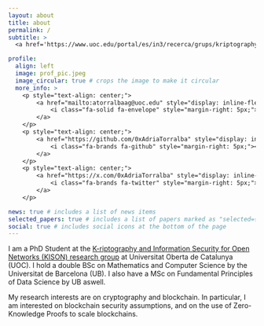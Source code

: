 ```yaml
---
layout: about
title: about
permalink: /
subtitle: >
  <a href='https://www.uoc.edu/portal/es/in3/recerca/grups/kriptography_and_information'>Universitat Oberta de Catalunya</a>, Barcelona (Spain). <br> PhD Candidate - Applied Cryptography on Blockchain and Layer 2.

profile:
  align: left
  image: prof_pic.jpeg
  image_circular: true # crops the image to make it circular
  more_info: >
    <p style="text-align: center;">
        <a href="mailto:atorralbaag@uoc.edu" style="display: inline-flex; align-items: center;">
            <i class="fa-solid fa-envelope" style="margin-right: 5px;"></i> atorralbaag@uoc.edu
        </a>
    </p>
    <p style="text-align: center;">
        <a href="https://github.com/0xAdriaTorralba" style="display: inline-flex; align-items: center;">
            <i class="fa-brands fa-github" style="margin-right: 5px;"></i> 0xAdriaTorralba
        </a>
    </p>
    <p style="text-align: center;">
        <a href="https://x.com/0xAdriaTorralba" style="display: inline-flex; align-items: center;">
            <i class="fa-brands fa-twitter" style="margin-right: 5px;"></i> 0xAdriaTorralba
        </a>
    </p>

news: true # includes a list of news items
selected_papers: true # includes a list of papers marked as "selected={true}"
social: true # includes social icons at the bottom of the page
---
```


I am a PhD Student at the <a href="https://www.uoc.edu/portal/es/in3/recerca/grups/kriptography_and_information" target="_blank"> K-riptography and Information Security for Open Networks (KISON) research group</a> at Universitat Oberta de Catalunya (UOC). I hold a double BSc on Mathematics and Computer Science by the Universitat de Barcelona (UB). I also have a MSc on Fundamental Principles of Data Science by UB aswell.

My research interests are on cryptography and blockchain. In particular, I am interested on blockchain security assumptions, and on the use of Zero-Knowledge Proofs to scale blockchains.

<!-- Write your biography here. Tell the world about yourself. Link to your favorite [subreddit](http://reddit.com). You can put a picture in, too. The code is already in, just name your picture `prof_pic.jpg` and put it in the `img/` folder.

Put your address / P.O. box / other info right below your picture. You can also disable any of these elements by editing `profile` property of the YAML header of your `_pages/about.md`. Edit `_bibliography/papers.bib` and Jekyll will render your [publications page](/al-folio/publications/) automatically.

Link to your social media connections, too. This theme is set up to use [Font Awesome icons](https://fontawesome.com/) and [Academicons](https://jpswalsh.github.io/academicons/), like the ones below. Add your Facebook, Twitter, LinkedIn, Google Scholar, or just disable all of them. -->
